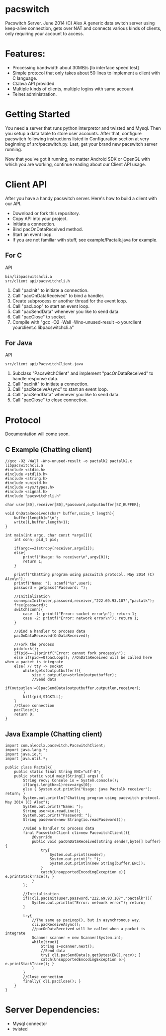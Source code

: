 pacswitch
=========

Pacswitch Server. June 2014 (C) Alex
A generic data switch server using keep-alive connection,
gets over NAT and connects various kinds of clients, only
requiring your account to access. 

# Features:
- Processing bandwidth about 30MB/s [lo interface speed test]
- Simple protocol that only takes about 50 lines to implement a client with C language.
- C/Java API provided.
- Multiple kinds of clients, multiple logins with same account.
- Telnet administration.

# Getting Started
You need a server that runs python interpretor and twisted and
Mysql. Then you setup a data table to store user accounts.
After that, configure pacswitch following instructions
listed in Configuration section at very beginning of
src/pacswitch.py. Last, get your brand new pacswitch 
server running.

Now that you've got it running, no matter Android SDK or 
OpenGL with which you are working, continue reading about our 
Client API usage.

# Client API
After you have a handy pacswitch server. Here's how to build a
client with our API.

- Download or fork this repository.
- Copy API into your project.
- Initiate a connection.
- Bind pacOnDataReceived method.
- Start an event loop.
- If you are not familiar with stuff, see example/Pactalk.java
for example.

## For C
API

	bin/libpacswitchcli.a
	src/client api/pacswitchcli.h

1. Call "pacInit" to initiate a connection.
2. Call "pacOnDataReceived" to bind a handler.
3. Create subprocess or another thread for the event loop.
4. Call "pacLoop" to start an event loop.
5. Call "pacSendData" whenever you like to send data.
6. Call "pacClose" to socket.
7. Compile with "gcc -O2 -Wall -Wno-unused-result -o yourclient yourclient.c libpacswitchcli.a"

## For Java
API

	src/client api/PacswitchClient.java

1. Subclass "PacswitchClient" and implement "pacOnDataReceived" to handle response data.
2. Call "pacInit" to initiate a connection.
3. Call "pacReceiveAsync" to start an event loop.
4. Call "pacSendData" whenever you like to send data.
5. Call "pacClose" to close connection.

# Protocol
Documentation will come soon.

## C Example (Chatting client)

	//gcc -O2 -Wall -Wno-unused-result -o pactalk2 pactalk2.c libpacswitchcli.a
	#include <stdio.h>
	#include <stdlib.h>
	#include <string.h>
	#include <unistd.h>
	#include <sys/types.h>
	#include <signal.h>
	#include "pacswitchcli.h"

	char user[80],receiver[80],*password,outputbuffer[SZ_BUFFER];

	void OnDataReceived(char* buffer,ssize_t length){
		buffer[length]='\n';
		write(1,buffer,length+1);
	}

	int main(int argc, char const *argv[]){
		int conn; pid_t pid;

		if(argc==2)strcpy(receiver,argv[1]);
		else{
			printf("Usage: %s receiver\n",argv[0]);
			return 1;
		}

		printf("Chatting program using pacswitch protocol. May 2014 (C) Alex\n");
		printf("Name: "); scanf("%s",user);
		password = getpass("Password: ");	

		//Initialization
		conn=pacInit(user,password,receiver,"222.69.93.107","pactalk");
		free(password);
		switch(conn){
			case -1: printf("Error: socket error\n"); return 1;
			case -2: printf("Error: network error\n"); return 1;
		}

		//Bind a handler to process data
		pacOnDataReceived(OnDataReceived);

		//Fork the process
		pid=fork();
		if(pid==-1)printf("Error: cannot fork process\n");
		else if(pid==0)pacLoop(); //OnDataReceived will be called here when a packet is integrate
		else{ // tty -> socket
			while(gets(outputbuffer)){ 
				size_t outputlen=strlen(outputbuffer);
				//Send data
				if(outputlen!=0)pacSendData(outputbuffer,outputlen,receiver);
			}
			kill(pid,SIGKILL);
		}
		//Close connection
		pacClose();
		return 0;
	}

## Java Example (Chatting client)

	import com.aleozlx.pacswitch.PacswitchClient;
	import java.lang.*;
	import java.io.*;
	import java.util.*;

	public class Pactalk{
		public static final String ENC="utf-8";
		public static void main(String[] args) {
			String recv; Console io = System.console();
			if(args.length>=1)recv=args[0];
			else { System.out.println("Usage: java Pactalk receiver"); return; }
			System.out.println("Chatting program using pacswitch protocol. May 2014 (C) Alex");
			System.out.print("Name: ");
			String user=io.readLine();
			System.out.print("Password: ");
			String password=new String(io.readPassword());

			//Bind a handler to process data
			final PacswitchClient cli=new PacswitchClient(){
				@Override
				public void pacOnDataReceived(String sender,byte[] buffer){ 
					try{ 
						System.out.print(sender);
						System.out.print(": ");
						System.out.println(new String(buffer,ENC)); 
					}
					catch(UnsupportedEncodingException e){ e.printStackTrace(); }
				}
			};

			//Initialization
			if(!cli.pacInit(user,password,"222.69.93.107","pactalk")){ 
				System.out.println("Error: network error"); return; 
			}

			try{
				//The same as pacLoop(), but in asynchronous way.
				cli.pacReceiveAsync(); 
				//pacOnDataReceived will be called when a packet is integrate
				Scanner scanner = new Scanner(System.in);
				while(true){ 
					String s=scanner.next();
					//Send data
					try{ cli.pacSendData(s.getBytes(ENC),recv); }
					catch(UnsupportedEncodingException e){ e.printStackTrace(); }
				}
			}
			//Close connection
			finally{ cli.pacClose(); }
		}
	}

# Server Dependencies:
- Mysql connector
- twisted


